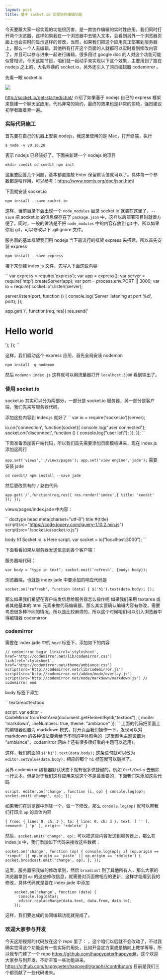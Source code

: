 ```yaml
---
layout: post
title: 基于 socket.io 实现协作编辑功能
---
```

今天要跟大家一起实现的功能很厉害，是一款协作编辑的实时性应用。我们同时打开两个浏览器，这样如果我在一个浏览器中去输入文本，会看到另外一个浏览器页面上也会实时的显示这样的修改，当然，如果我们把这个应用真正部署到服务器上，那么一个人去编辑，其他所有打开这个页面的人就都可以实时看到修改内容了，并且可以参与进来一起进行编辑，很多用过
google doc
的人对这个功能可能似曾相识，今天这期节目，咱们就一起动手来实现以下这个效果，主要用到了跑在
nodejs 之上的，大名鼎鼎的 socket.io，另外还引入了网页编辑器 codemirror 。


先看一眼 socket.io

![](http://happycasts.qiniudn.com/socketio.png)

<http://socket.io/get-started/chat/> 介绍了如果基于 nodejs 自己的 express
框架来搭建一个聊天室应用，代码非常的简约，最终的效果也是非常的惊艳，强烈建议初学者跟着弄一遍。


### 实际代码施工

首先要在自己的机器上安装 nodejs，我这里使用的是 Mac，打开终端，执行

``
$ node -v
v0.10.28
``

表示 nodejs 已经装好了。下面来新建一个 nodejs 的项目

``
mkdir coedit
cd coedit
npm init
``

这里要回答几个问题，基本都直接敲 Enter
保留默认值就可以了。具体每一个参数都是啥作用，可以参考：<https://www.npmjs.org/doc/json.html>

下面就安装 socket.io

``
npm install --save socket.io
``

这样，当前目录下会出现一个 `node_modules` 目录 socket.io
就装在这里了，`--save` 把 socket.io 的信息保存在了 `package.json`
中，这样以后部署项目时就很方便了。同时，一般的做法是不把 `node_modules`
中的内容存放到 git 中，所以如果你用 git，可以修改以下 .gitignore 文件。




服务器的基本框架我们用 nodejs 当下最流行的框架 express 来搭建，所以首先安装
express

``
npm install --save express
``

接下来创建 index.js 文件，先写入下面这些内容

``
var express = require('express');
var app = express();
var server = require('http').createServer(app);
var port = process.env.PORT || 3000;
var io = require('socket.io').listen(server);

server.listen(port, function () {
  console.log('Server listening at port %d', port);
});

app.get('/', function(req, res){
  res.send('<h1>Hello world</h1>');
});
``

这样，我们启动这个 express 应用，首先全局安装 nodemon

``
npm install -g nodemon
``

然后 `nodemon index.js` 这样就可以用流量器打开 `localhost:3000` 看到输出了。


### 使用 socket.io

socket.io 其实可以分为两部分，一部分是 socket.io
服务器，另一部分是客户端，我们先来写服务器代码。


添加这些内容到 index.js 就好了
``
var io = require('socket.io')(server);

io.on('connection', function(socket){
  console.log("user connected");
  socket.on('disconnect', function () {
      console.log("user left");
    });
});
``

下面准备添加客户端代码，所以我们首先需要添加页面模板进来，现在 index.js
添加这两行

``
app.set('views','./views/pages');
app.set('view engine','jade');
``
需要安装 jade

``
cd coedit/
npm install --save jade
``

然后更改原有的 `/` 路由代码

``
app.get('/',function(req,res){
  res.render('index',{
      title: 'coedit'
    });
});
``


views/pages/index.jade 中内容：

``
doctype
head
  meta(charset="utf-8")
  title #{title}
  script(src="https://code.jquery.com/jquery-1.10.2.min.js")
  script(src="/socket.io/socket.io.js")

body
  h1 Socket.io is Here
  script.
    var socket = io("localhost:3000");
``

下面看看如果从服务器发送信息到各个客户端：

服务器端代码：

``
var body = "type in text";
socket.emit('refresh', {body: body});
``

浏览器端，也就是 index.jade 中要添加的响应代码是

``
    socket.on('refresh', function (data) {
      $('h1').text(data.body);
    });
``

那么如果我们希望在客户端发信息给服务器怎么操作呢
如果我们采用 textarea 或者其他基本的 html
元素来做代码编辑器，那么其实要确认编辑内容有修改，需要考虑很多种不同的情况，所以是比较麻烦的，所以这个时候咱们可以引入浏览器中得编辑器
codemirror


### codemirror

需要在 index.jade 中的 `head` 标签下，添加如下的内容

``
  // codemirror begin
  link(rel='stylesheet', href='http://codemirror.net/lib/codemirror.css')
  link(rel='stylesheet', href='http://codemirror.net/theme/ambiance.css')
  script(src='http://codemirror.net/lib/codemirror.js')
  script(src='http://codemirror.net/addon/mode/overlay.js')
  script(src='http://codemirror.net/mode/markdown/markdown.js')
  //  codemirror end
``

body 标签下添加

``
  textarea#textbox

  script.
    var editor = CodeMirror.fromTextArea(document.getElementById("textbox"), {
      mode: 'markdown',
      lineNumbers: true,
      theme: "ambiance"
    });
``
上面的代码把页面上的编辑器设置为 markdown
模式，打开页面我们操作一下，发现可以对 markdown
的各种语法要素给予不同的字体颜色的（这里颜色主题设置为 "ambiance"，codemirror
网站上还有很多很好看的主题可以选用）。

这样，我们前面的 `$('h1').text(data.body);` 这条语句就可以改为
`editor.setValue(data.body);` 相应的那个 `h1` 标签就可以删掉了。

另外 codemirror 编辑器默认状态下就有很多快捷键的，例如 `Ctrl/Cmd-x`
去删除一行文本。但是对于我们这样应用来说这个不是最重要的，下面我们来添加这些代码

``
script.
    editor.on('change', function (i, op) {
      console.log(op);
      socket.emit('change', op);
    });
``

如果我们在浏览器中删除一个，做一下修改，那么 `console.log(op)`
就可以帮我们打印出 `op` 的具体内容

``
{ from: { line: 0, ch: 2 },
  to: { line: 0, ch: 3 },
  text: [ '' ],
  removed: [ 'p' ],
  origin: '+delete' }
``

然后，`socket.emit('change', op);` 可以把这些内容发送到服务器上，那么在
index.js 中，我们添加如下代码来接收这些数据：

``
  socket.on('change', function (op) {
     console.log(op);
     if (op.origin == '+input' || op.origin == 'paste' || op.origin ==
'+delete') {
       socket.broadcast.emit('change', op);
     };
   });
``

这里，服务器把我做的修改拿到，然后 `broadcast`
到了其他所有人，那么大家的浏览器拿到 `op`
的这些修改信息，就需要对页面做相应的更新，这样才能看到我的修改，具体代码就是要在
index.jade 中添加

```
    socket.on('change', function (data) {
      console.log(data);
      editor.replaceRange(data.text, data.from, data.to);
    });
```

这样，我们要达成的协同编辑功能就完成了。


### 欢迎大家参与开发

今天这期视频的代码放在这个 repo 里了：
<xxx>，这个咱们以后就不会改动了，不过我确实觉得这个功能会有一些实际的用处，比如开会定方案或是搞向上教学等等，所以我专门建了一个
repo
<https://github.com/happypeter/happyedit>，这个欢迎大家参与到开发，不断丰富一些功能进来。<https://github.com/happypeter/happyedit/graphs/contributors>
目前是我们三个都贡献了一些代码进来。
